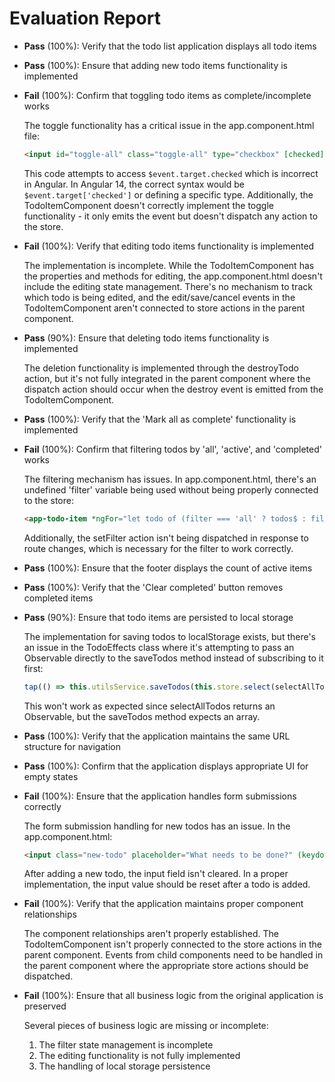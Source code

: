 # Evaluation Report

- **Pass** (100%): Verify that the todo list application displays all todo items
- **Pass** (100%): Ensure that adding new todo items functionality is implemented
- **Fail** (100%): Confirm that toggling todo items as complete/incomplete works

    The toggle functionality has a critical issue in the app.component.html file:
    ```html
    <input id="toggle-all" class="toggle-all" type="checkbox" [checked]="(activeTodos$ | async)?.length === 0" (change)="handleToggleAll($event.target.checked)">
    ```
    
    This code attempts to access `$event.target.checked` which is incorrect in Angular. In Angular 14, the correct syntax would be `$event.target['checked']` or defining a specific type. Additionally, the TodoItemComponent doesn't correctly implement the toggle functionality - it only emits the event but doesn't dispatch any action to the store.

- **Fail** (100%): Verify that editing todo items functionality is implemented

    The implementation is incomplete. While the TodoItemComponent has the properties and methods for editing, the app.component.html doesn't include the editing state management. There's no mechanism to track which todo is being edited, and the edit/save/cancel events in the TodoItemComponent aren't connected to store actions in the parent component.

- **Pass** (90%): Ensure that deleting todo items functionality is implemented

    The deletion functionality is implemented through the destroyTodo action, but it's not fully integrated in the parent component where the dispatch action should occur when the destroy event is emitted from the TodoItemComponent.

- **Pass** (100%): Verify that the 'Mark all as complete' functionality is implemented
- **Fail** (100%): Confirm that filtering todos by 'all', 'active', and 'completed' works

    The filtering mechanism has issues. In app.component.html, there's an undefined 'filter' variable being used without being properly connected to the store:
    ```html
    <app-todo-item *ngFor="let todo of (filter === 'all' ? todos$ : filter === 'active' ? activeTodos$ : completedTodos$ | async)" [todo]="todo"></app-todo-item>
    ```
    
    Additionally, the setFilter action isn't being dispatched in response to route changes, which is necessary for the filter to work correctly.

- **Pass** (100%): Ensure that the footer displays the count of active items
- **Pass** (100%): Verify that the 'Clear completed' button removes completed items
- **Pass** (90%): Ensure that todo items are persisted to local storage

    The implementation for saving todos to localStorage exists, but there's an issue in the TodoEffects class where it's attempting to pass an Observable directly to the saveTodos method instead of subscribing to it first:
    ```typescript
    tap(() => this.utilsService.saveTodos(this.store.select(selectAllTodos)))
    ```
    
    This won't work as expected since selectAllTodos returns an Observable, but the saveTodos method expects an array.

- **Pass** (100%): Verify that the application maintains the same URL structure for navigation
- **Pass** (100%): Confirm that the application displays appropriate UI for empty states
- **Fail** (100%): Ensure that the application handles form submissions correctly

    The form submission handling for new todos has an issue. In the app.component.html:
    ```html
    <input class="new-todo" placeholder="What needs to be done?" (keydown)="handleNewTodoKeyDown($event, newTodo.value)" #newTodo>
    ```
    
    After adding a new todo, the input field isn't cleared. In a proper implementation, the input value should be reset after a todo is added.

- **Fail** (100%): Verify that the application maintains proper component relationships

    The component relationships aren't properly established. The TodoItemComponent isn't properly connected to the store actions in the parent component. Events from child components need to be handled in the parent component where the appropriate store actions should be dispatched.

- **Fail** (100%): Ensure that all business logic from the original application is preserved

    Several pieces of business logic are missing or incomplete:
    1. The filter state management is incomplete
    2. The editing functionality is not fully implemented
    3. The handling of local storage persistence
